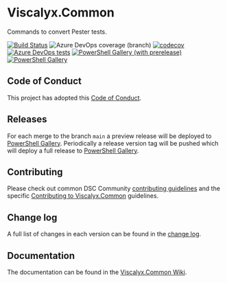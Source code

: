 # Viscalyx.Common

Commands to convert Pester tests.

[![Build Status](https://dev.azure.com/viscalyx/Viscalyx.Common/_apis/build/status/viscalyx.Viscalyx.Common?branchName=main)](https://dev.azure.com/viscalyx/Viscalyx.Common/_build/latest?definitionId=34&branchName=main)
![Azure DevOps coverage (branch)](https://img.shields.io/azure-devops/coverage/viscalyx/Viscalyx.Common/34/main)
[![codecov](https://codecov.io/gh/viscalyx/Viscalyx.Common/branch/main/graph/badge.svg)](https://codecov.io/gh/viscalyx/Viscalyx.Common)
[![Azure DevOps tests](https://img.shields.io/azure-devops/tests/viscalyx/Viscalyx.Common/34/main)](https://viscalyx.visualstudio.com/Viscalyx.Common/_test/analytics?definitionId=34&contextType=build)
[![PowerShell Gallery (with prerelease)](https://img.shields.io/powershellgallery/vpre/Viscalyx.Common?label=Viscalyx.Common%20Preview)](https://www.powershellgallery.com/packages/Viscalyx.Common/)
[![PowerShell Gallery](https://img.shields.io/powershellgallery/v/Viscalyx.Common?label=Viscalyx.Common)](https://www.powershellgallery.com/packages/Viscalyx.Common/)

## Code of Conduct

This project has adopted this [Code of Conduct](CODE_OF_CONDUCT.md).

## Releases

For each merge to the branch `main` a preview release will be
deployed to [PowerShell Gallery](https://www.powershellgallery.com/).
Periodically a release version tag will be pushed which will deploy a
full release to [PowerShell Gallery](https://www.powershellgallery.com/).

## Contributing

Please check out common DSC Community [contributing guidelines](https://dsccommunity.org/guidelines/contributing)
and the specific [Contributing to Viscalyx.Common](https://github.com/viscalyx/Viscalyx.Common/blob/main/CONTRIBUTING.md)
guidelines.

## Change log

A full list of changes in each version can be found in the [change log](CHANGELOG.md).

## Documentation

The documentation can be found in the [Viscalyx.Common Wiki](https://github.com/viscalyx/Viscalyx.Common/wiki).
